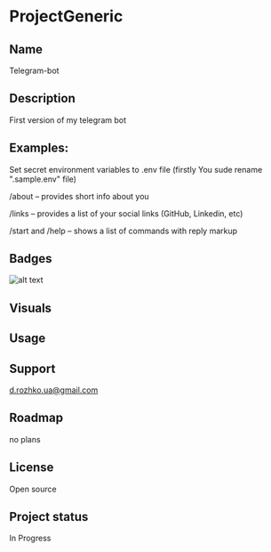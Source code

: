 # ProjectGeneric

## Name
Telegram-bot

## Description
First version of my telegram bot

## Examples:
Set secret environment variables to .env file (firstly You sude rename ".sample.env" file) 

/about – provides short info about you

/links – provides a list of your social links (GitHub, Linkedin, etc)

/start and /help – shows a list of commands with reply markup

## Badges
![alt text](/src/img/example.png)
## Visuals

## Usage

## Support
d.rozhko.ua@gmail.com

## Roadmap
no plans

## License
Open source

## Project status
In Progress

